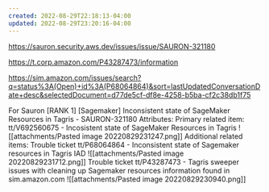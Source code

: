 ```yaml
---
created: 2022-08-29T22:18:13-04:00
updated: 2022-08-29T23:20:16-04:00
---
```

https://sauron.security.aws.dev/issues/issue/SAURON-321180

https://t.corp.amazon.com/P43287473/information

https://sim.amazon.com/issues/search?q=status%3A(Open)+id%3A(P68064864)&sort=lastUpdatedConversationDate+desc&selectedDocument=d77de5cf-df8e-4258-b5ba-cf2c38db1f75


For Sauron [RANK 1] [Sagemaker] Inconsistent state of SageMaker Resources in Tagris - SAURON-321180
Attributes:
Primary related item: tt/V692560675 - Incosistent state of SageMaker Resources in Tagris
![[attachments/Pasted image 20220829231247.png]]
Additional related items:
Trouble ticket tt/P68064864 - Inconsistent state of Sagemaker resources in Tagris IAD
![[attachments/Pasted image 20220829231712.png]]
Trouble ticket tt/P43287473 - Tagris sweeper issues with cleaning up Sagemaker resources
information found in sim.amazon.com
![[attachments/Pasted image 20220829230940.png]]



